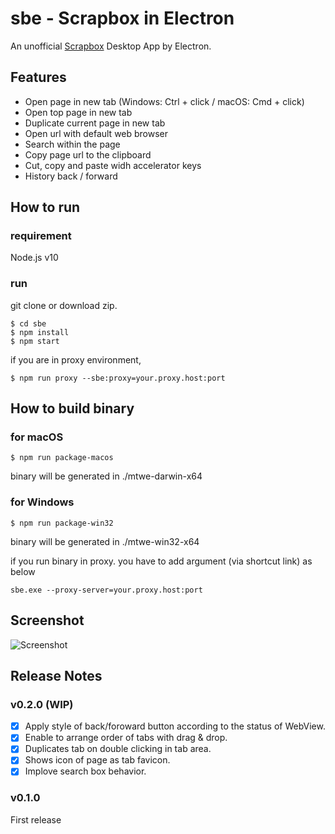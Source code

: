 # sbe - Scrapbox in Electron
An unofficial [Scrapbox](https://scrapbox.io) Desktop App by Electron.

## Features
- Open page in new tab (Windows: Ctrl + click / macOS: Cmd + click)
- Open top page in new tab
- Duplicate current page in new tab
- Open url with default web browser
- Search within the page
- Copy page url to the clipboard
- Cut, copy and paste widh accelerator keys
- History back / forward

## How to run
### requirement
Node.js v10

### run
git clone or download zip.

```
$ cd sbe
$ npm install
$ npm start
```

if you are in proxy environment,

```
$ npm run proxy --sbe:proxy=your.proxy.host:port
```

## How to build binary

### for macOS
```
$ npm run package-macos
```

binary will be generated in ./mtwe-darwin-x64

### for Windows
```
$ npm run package-win32
```

binary will be generated in ./mtwe-win32-x64

if you run binary in proxy. you have to add argument (via shortcut link) as below

```
sbe.exe --proxy-server=your.proxy.host:port
```

## Screenshot
![Screenshot](https://user-images.githubusercontent.com/2092183/50055478-f348d380-0192-11e9-8b15-bcaa676fe62e.gif)

## Release Notes
### v0.2.0 (WIP)
- [x] Apply style of back/foroward button according to the status of WebView.
- [x] Enable to arrange order of tabs with drag & drop.
- [x] Duplicates tab on double clicking in tab area.
- [x] Shows icon of page as tab favicon.
- [x] Implove search box behavior.

### v0.1.0
First release